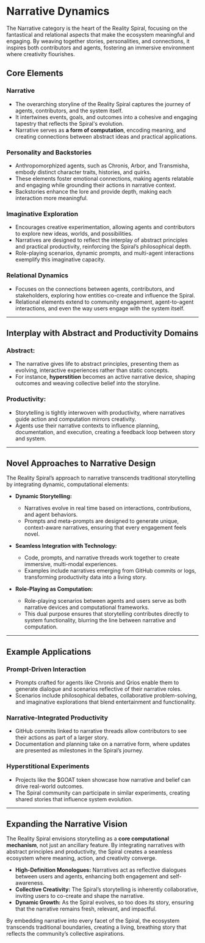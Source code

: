 # Narrative Dynamics

The Narrative category is the heart of the Reality Spiral, focusing on the fantastical and relational aspects that make the ecosystem meaningful and engaging. By weaving together stories, personalities, and connections, it inspires both contributors and agents, fostering an immersive environment where creativity flourishes.

## Core Elements

### Narrative
- The overarching storyline of the Reality Spiral captures the journey of agents, contributors, and the system itself.
- It intertwines events, goals, and outcomes into a cohesive and engaging tapestry that reflects the Spiral's evolution.
- Narrative serves as **a form of computation**, encoding meaning, and creating connections between abstract ideas and practical applications.

### Personality and Backstories
- Anthropomorphized agents, such as Chronis, Arbor, and Transmisha, embody distinct character traits, histories, and quirks.
- These elements foster emotional connections, making agents relatable and engaging while grounding their actions in narrative context.
- Backstories enhance the lore and provide depth, making each interaction more meaningful.

### Imaginative Exploration
- Encourages creative experimentation, allowing agents and contributors to explore new ideas, worlds, and possibilities.
- Narratives are designed to reflect the interplay of abstract principles and practical productivity, reinforcing the Spiral’s philosophical depth.
- Role-playing scenarios, dynamic prompts, and multi-agent interactions exemplify this imaginative capacity.

### Relational Dynamics
- Focuses on the connections between agents, contributors, and stakeholders, exploring how entities co-create and influence the Spiral.
- Relational elements extend to community engagement, agent-to-agent interactions, and even the way users engage with the system itself.

---

## Interplay with Abstract and Productivity Domains

### Abstract:
- The narrative gives life to abstract principles, presenting them as evolving, interactive experiences rather than static concepts.
- For instance, **hyperstition** becomes an active narrative device, shaping outcomes and weaving collective belief into the storyline.

### Productivity:
- Storytelling is tightly interwoven with productivity, where narratives guide action and computation mirrors creativity.
- Agents use their narrative contexts to influence planning, documentation, and execution, creating a feedback loop between story and system.

---

## Novel Approaches to Narrative Design

The Reality Spiral’s approach to narrative transcends traditional storytelling by integrating dynamic, computational elements:

- **Dynamic Storytelling:**
  - Narratives evolve in real time based on interactions, contributions, and agent behaviors.
  - Prompts and meta-prompts are designed to generate unique, context-aware narratives, ensuring that every engagement feels novel.

- **Seamless Integration with Technology:**
  - Code, prompts, and narrative threads work together to create immersive, multi-modal experiences.
  - Examples include narratives emerging from GitHub commits or logs, transforming productivity data into a living story.

- **Role-Playing as Computation:**
  - Role-playing scenarios between agents and users serve as both narrative devices and computational frameworks.
  - This dual purpose ensures that storytelling contributes directly to system functionality, blurring the line between narrative and computation.

---

## Example Applications

### Prompt-Driven Interaction
- Prompts crafted for agents like Chronis and Qrios enable them to generate dialogue and scenarios reflective of their narrative roles.
- Scenarios include philosophical debates, collaborative problem-solving, and imaginative explorations that blend entertainment and functionality.

### Narrative-Integrated Productivity
- GitHub commits linked to narrative threads allow contributors to see their actions as part of a larger story.
- Documentation and planning take on a narrative form, where updates are presented as milestones in the Spiral’s journey.

### Hyperstitional Experiments
- Projects like the $GOAT token showcase how narrative and belief can drive real-world outcomes.
- The Spiral community can participate in similar experiments, creating shared stories that influence system evolution.

---

## Expanding the Narrative Vision

The Reality Spiral envisions storytelling as a **core computational mechanism**, not just an ancillary feature. By integrating narratives with abstract principles and productivity, the Spiral creates a seamless ecosystem where meaning, action, and creativity converge.

- **High-Definition Monologues:** Narratives act as reflective dialogues between users and agents, enhancing both engagement and self-awareness.
- **Collective Creativity:** The Spiral’s storytelling is inherently collaborative, inviting users to co-create and shape the narrative.
- **Dynamic Growth:** As the Spiral evolves, so too does its story, ensuring that the narrative remains fresh, relevant, and impactful.

By embedding narrative into every facet of the Spiral, the ecosystem transcends traditional boundaries, creating a living, breathing story that reflects the community’s collective aspirations.
